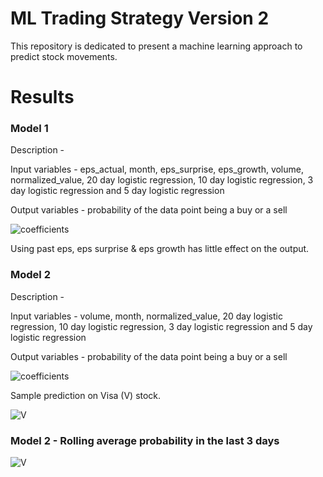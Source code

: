 # ML Trading Strategy Version 2

This repository is dedicated to present a machine learning approach to predict stock movements. 

# Results

### Model 1 ###

Description - 

Input variables - eps_actual, month, eps_surprise, eps_growth, volume, normalized_value, 20 day logistic regression, 10 day logistic regression, 3 day logistic regression and 5 day logistic regression

Output variables - probability of the data point being a buy or a sell

![coefficients](https://user-images.githubusercontent.com/85404022/203859474-dfdfe3e7-1a91-4cd3-9983-a68c0f3b0ada.jpg)


Using past eps, eps surprise & eps growth has little effect on the output.


### Model 2 ###

Description - 

Input variables - volume, month, normalized_value, 20 day logistic regression, 10 day logistic regression, 3 day logistic regression and 5 day logistic regression

Output variables - probability of the data point being a buy or a sell

![coefficients](https://user-images.githubusercontent.com/85404022/204144762-4f6fbeef-dcb1-45bb-95c8-afd395a6a767.jpg)

Sample prediction on Visa (V) stock.

![V](https://user-images.githubusercontent.com/85404022/204144822-8ecda33e-b301-4de5-8fe2-6966230ac30d.png)

### Model 2 - Rolling average probability in the last 3 days ###

![V](https://user-images.githubusercontent.com/85404022/204152236-63811069-785a-4949-874b-12768ffa3564.png)

